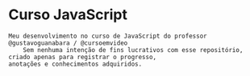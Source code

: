 #   Curso JavaScript
    Meu desenvolvimento no curso de JavaScript do professor @gustavoguanabara / @cursoemvideo
        Sem nenhuma intenção de fins lucrativos com esse repositório, criado apenas para registrar o progresso, 
    anotações e conhecimentos adquiridos.
